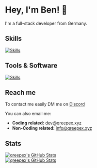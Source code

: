 # Hey, I'm Ben! 👋

I'm a full-stack developer from Germany.

## Skills
[![Skills](https://skillicons.dev/icons?i=ts,nodejs,html,css,js,java,py,express,jquery,bootstrap)](https://github.com/qreepex)

## Tools & Software
[![Skills](https://skillicons.dev/icons?i=vscode,docker,mongodb,redis,postgres,nginx,cloudflare,discord,github,git)](https://github.com/qreepex)

## Reach me

To contact me easily DM me on [Discord](https://discord.com/channels/@me/552530299423293441)

You can also email me:<br>
- **Coding related:** [dev@qreepex.xyz](mailto:dev@qreepex.xyz)<br>
- **Non-Coding related:** [info@qreepex.xyz](mailto:info@qreepex.xyz)

## Stats
[![qreepex's GitHub Stats](https://github-readme-stats.vercel.app/api/top-langs/?username=qreepex&langs_count=10&layout=compact)](https://github.com/qreepex)<br>
[![qreepex's GitHub Stats](https://github-readme-stats.vercel.app/api?username=qreepex&count_private=true&show_icons=true&include_all_commits=true&hide_border=true)](https://github.com/qreepex)
